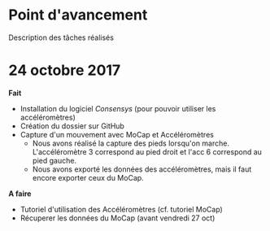# Point d'avancement
Description des tâches réalisés

# 24 octobre 2017
**Fait**
* Installation du logiciel *Consensys* (pour pouvoir utiliser les accéléromètres)
* Création du dossier sur GitHub
* Capture d'un mouvement avec MoCap et Accéléromètres
  * Nous avons réalisé la capture des pieds lorsqu'on marche. L'accéléromètre 3 correspond au pied droit et l'acc 6 correspond au pied gauche. 
  * Nous avons exporté les données des accéléromètres, mais il faut encore exporter ceux du MoCap.

**A faire**
* Tutoriel d'utilisation des Accéléromètres (cf. tutoriel MoCap)
* Récuperer les données du MoCap (avant vendredi 27 oct)
